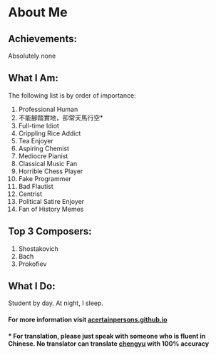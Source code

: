 # About Me


## Achievements:
Absolutely none

## What I Am:
The following list is by order of importance:
<ol>
  <li>Professional Human</li>
  <li>不能腳踏實地，卻常天馬行空*</li>
  <li>Full-time Idiot</li>
  <li>Crippling Rice Addict</li>
  <li>Tea Enjoyer</li>
  <li>Aspiring Chemist</li>
  <li>Mediocre Pianist</li>
  <li>Classical Music Fan</li>
  <li>Horrible Chess Player</li>
  <li>Fake Programmer</li>
  <li>Bad Flautist</li>
  <li>Centrist</li>
  <li>Political Satire Enjoyer</li>
  <li>Fan of History Memes</li>
</ol>

## Top 3 Composers:
<ol>
  <li>Shostakovich</li>
  <li>Bach</li>
  <li>Prokofiev</li>
</ol>

## What I Do:
Student by day. At night, I sleep.

#### For more information visit <a href="acertainpersons.github.io">acertainpersons.github.io</a>
#### * For translation, please just speak with someone who is fluent in Chinese. No translator can translate <a href="https://en.wikipedia.org/wiki/Chengyu">chengyu</a> with 100% accuracy
